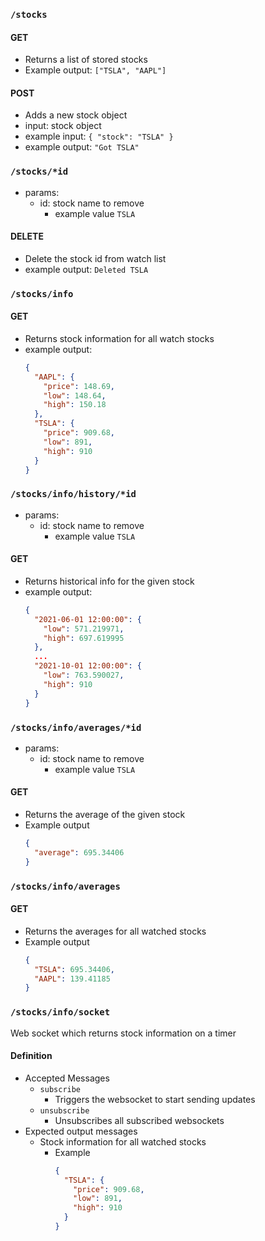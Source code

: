 ### `/stocks`

#### GET

- Returns a list of stored stocks
- Example output: `["TSLA", "AAPL"]`

#### POST

- Adds a new stock object
- input: stock object
- example input: `{ "stock": "TSLA" }`
- example output: `"Got TSLA"`

### `/stocks/*id`

- params:
    - id: stock name to remove
        - example value `TSLA`

#### DELETE

- Delete the stock id from watch list
- example output: `Deleted TSLA`

### `/stocks/info`

#### GET

- Returns stock information for all watch stocks
- example output:
  ```json
  {
    "AAPL": {
      "price": 148.69,
      "low": 148.64,
      "high": 150.18
    },
    "TSLA": {
      "price": 909.68,
      "low": 891,
      "high": 910
    }
  }
  ```

### `/stocks/info/history/*id`

- params:
    - id: stock name to remove
        - example value `TSLA`

#### GET

- Returns historical info for the given stock
- example output:
    ```json
    {
      "2021-06-01 12:00:00": {
        "low": 571.219971,
        "high": 697.619995
      },
      ...
      "2021-10-01 12:00:00": {
        "low": 763.590027,
        "high": 910
      }
    }
    
    ```

### `/stocks/info/averages/*id`

- params:
    - id: stock name to remove
        - example value `TSLA`

#### GET

- Returns the average of the given stock
- Example output
    ```json
    {
      "average": 695.34406
    }
    ```

### `/stocks/info/averages`

#### GET

- Returns the averages for all watched stocks
- Example output
  ```json
  {
    "TSLA": 695.34406,
    "AAPL": 139.41185
  }
  ```

### `/stocks/info/socket`

Web socket which returns stock information on a timer

#### Definition

- Accepted Messages
    - `subscribe`
        - Triggers the websocket to start sending updates
    - `unsubscribe`
        - Unsubscribes all subscribed websockets
- Expected output messages
    - Stock information for all watched stocks
        - Example
          ```json
          {
            "TSLA": {
              "price": 909.68,
              "low": 891,
              "high": 910
            }
          }
          ```